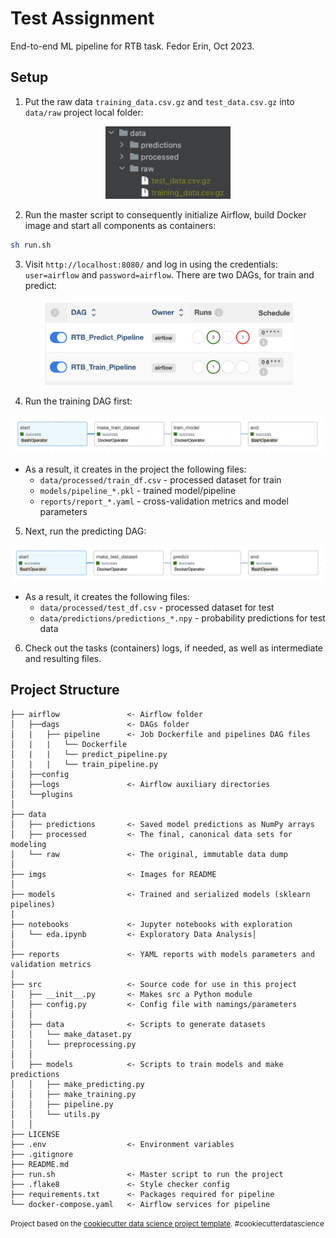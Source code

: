 # Test Assignment

End-to-end ML pipeline for RTB task. Fedor Erin, Oct 2023.

## Setup
1) Put the raw data `training_data.csv.gz` and `test_data.csv.gz` into `data/raw` project local folder:

<p align="center"><img src="imgs/data_layout.png" width="200"></p>

2) Run the master script to consequently initialize Airflow, build Docker image and start all components as containers:

```bash
sh run.sh
```

3) Visit `http://localhost:8080/` and log in using the credentials: `user=airflow` and `password=airflow`. 
There are two DAGs, for train and predict:

<p align="center"><img src="imgs/dags.png" width="400"></p>

4) Run the training DAG first:

<p align="center"><img src="imgs/train_dag.png" width="500"></p>

- As a result, it creates in the project the following files:
  - `data/processed/train_df.csv` - processed dataset for train
  - `models/pipeline_*.pkl` - trained model/pipeline
  - `reports/report_*.yaml` - cross-validation metrics and model parameters
   

5) Next, run the predicting DAG:

<p align="center"><img src="imgs/predict_dag.png" width="500"></p>

- As a result, it creates the following files:
  - `data/processed/test_df.csv` - processed dataset for test
  - `data/predictions/predictions_*.npy` - probability predictions for test data

6) Check out the tasks (containers) logs, if needed, as well as intermediate and resulting files.

## Project Structure

    ├── airflow               <- Airflow folder
    │   ├──dags               <- DAGs folder
    │   |   ├── pipeline      <- Job Dockerfile and pipelines DAG files
    │   |   |   └── Dockerfile 
    │   |   |   └── predict_pipeline.py
    │   |   |   └── train_pipeline.py
    │   ├──config            
    │   ├──logs               <- Airflow auxiliary directories
    │   └──plugins   
    │
    ├── data
    │   ├── predictions       <- Saved model predictions as NumPy arrays
    │   ├── processed         <- The final, canonical data sets for modeling
    │   └── raw               <- The original, immutable data dump
    │
    ├── imgs                  <- Images for README
    │    
    ├── models                <- Trained and serialized models (sklearn pipelines)
    │
    ├── notebooks             <- Jupyter notebooks with exploration
    │   └── eda.ipynb         <- Exploratory Data Analysis│
    │
    ├── reports               <- YAML reports with models parameters and validation metrics
    │
    ├── src                   <- Source code for use in this project
    │   ├── __init__.py       <- Makes src a Python module
    │   ├── config.py         <- Config file with namings/parameters
    │   │
    │   ├── data              <- Scripts to generate datasets
    │   │   └── make_dataset.py
    │   │   └── preprocessing.py
    │   │
    │   ├── models            <- Scripts to train models and make predictions
    │   │   ├── make_predicting.py
    │   │   ├── make_training.py
    │   │   ├── pipeline.py
    │   │   └── utils.py
    │   │
    ├── LICENSE
    ├── .env                  <- Environment variables
    ├── .gitignore
    ├── README.md
    ├── run.sh                <- Master script to run the project
    ├── .flake8               <- Style checker config
    ├── requirements.txt      <- Packages required for pipeline
    └── docker-compose.yaml   <- Airflow services for pipeline


<p><small>Project based on the <a target="_blank" href="https://drivendata.github.io/cookiecutter-data-science/">cookiecutter data science project template</a>. #cookiecutterdatascience</small></p>

